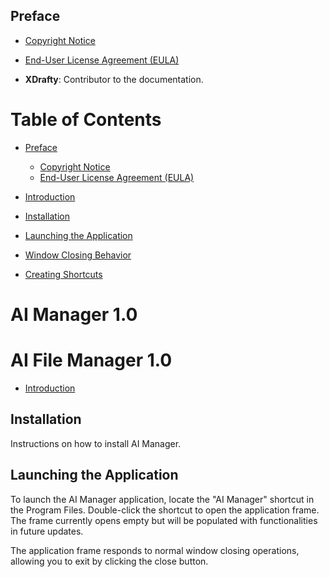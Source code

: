## Preface

- [Copyright Notice](topics/copyright.md)
- [End-User License Agreement (EULA)](topics/eula.md)

- **XDrafty**: Contributor to the documentation.



# Table of Contents
- [Preface](#preface)
  - [Copyright Notice](topics/copyright.md)
  - [End-User License Agreement (EULA)](topics/eula.md)


- [Introduction](topics/introduction.md)
- [Installation](topics/installation.md)
- [Launching the Application](topics/launching.md)
- [Window Closing Behavior](topics/window_closing_behavior.md)
- [Creating Shortcuts](topics/creating_shortcuts.md)


# AI Manager 1.0
# AI File Manager 1.0

- [Introduction](topics/introduction.md)

## Installation

Instructions on how to install AI Manager.

## Launching the Application

To launch the AI Manager application, locate the "AI Manager" shortcut in the Program Files. Double-click the shortcut to open the application frame. The frame currently opens empty but will be populated with functionalities in future updates.

The application frame responds to normal window closing operations, allowing you to exit by clicking the close button.